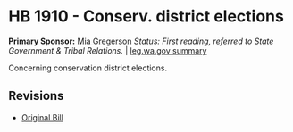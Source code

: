 # HB 1910 - Conserv. district elections
**Primary Sponsor:** [Mia Gregerson](/person/leg/mia.gregerson.md)
*Status: First reading, referred to State Government & Tribal Relations.* | [leg.wa.gov summary](https://app.leg.wa.gov/billsummary?BillNumber=1910&Year=2021)

Concerning conservation district elections.

## Revisions
* [Original Bill](1/)